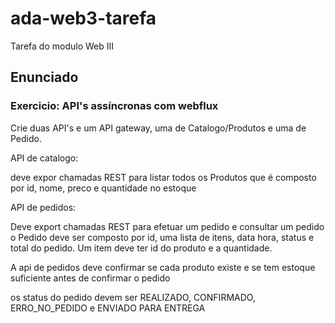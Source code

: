 # ada-web3-tarefa
Tarefa do modulo Web III 

## Enunciado

### Exercicio: API's assíncronas com webflux

Crie duas API's e um API gateway, uma de Catalogo/Produtos e uma de Pedido.

API de catalogo:

deve expor chamadas REST para listar todos os Produtos que é composto por id, nome, preco e quantidade no estoque

API de pedidos:

Deve export chamadas REST para efetuar um pedido e consultar um pedido o Pedido deve ser composto por id, uma lista de itens, data hora, status e total do pedido. Um item deve ter id do produto e a quantidade.

A api de pedidos deve confirmar se cada produto existe e se tem estoque suficiente antes de confirmar o pedido

os status do pedido devem ser REALIZADO, CONFIRMADO, ERRO_NO_PEDIDO e ENVIADO PARA ENTREGA
